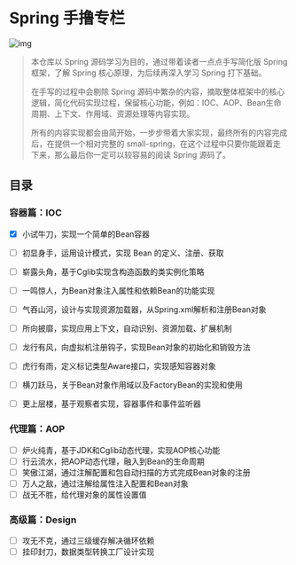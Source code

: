 # Spring 手撸专栏

![img](https://cdn.jsdelivr.net/gh/code-13/cloudimage/images2021/11/17/20211117145102.png)

> 本仓库以 Spring 源码学习为目的，通过带着读者一点点手写简化版 Spring 框架，了解 Spring 核心原理，为后续再深入学习 Spring 打下基础。
>
> 在手写的过程中会剔除 Spring 源码中繁杂的内容，摘取整体框架中的核心逻辑，简化代码实现过程，保留核心功能，例如：IOC、AOP、Bean生命周期、上下文、作用域、资源处理等内容实现。
>
> 所有的内容实现都会由简开始，一步步带着大家实现，最终所有的内容完成后，在提供一个相对完整的 small-spring，在这个过程中只要你能跟着走下来，那么最后你一定可以较容易的阅读 Spring 源码了。

## 目录

### 容器篇：IOC

- [x] 小试牛刀，实现一个简单的Bean容器

- [ ] 初显身手，运用设计模式，实现 Bean 的定义、注册、获取
- [ ] 崭露头角，基于Cglib实现含构造函数的类实例化策略
- [ ] 一鸣惊人，为Bean对象注入属性和依赖Bean的功能实现
- [ ] 气吞山河，设计与实现资源加载器，从Spring.xml解析和注册Bean对象
- [ ] 所向披靡，实现应用上下文，自动识别、资源加载、扩展机制
- [ ] 龙行有风，向虚拟机注册钩子，实现Bean对象的初始化和销毁方法
- [ ] 虎行有雨，定义标记类型Aware接口，实现感知容器对象
- [ ] 横刀跃马，关于Bean对象作用域以及FactoryBean的实现和使用
- [ ] 更上层楼，基于观察者实现，容器事件和事件监听器

### 代理篇：AOP

- [ ] 炉火纯青，基于JDK和Cglib动态代理，实现AOP核心功能
- [ ] 行云流水，把AOP动态代理，融入到Bean的生命周期
- [ ] 笑傲江湖，通过注解配置和包自动扫描的方式完成Bean对象的注册
- [ ] 万人之敌，通过注解给属性注入配置和Bean对象
- [ ] 战无不胜，给代理对象的属性设置值

### 高级篇：Design

- [ ] 攻无不克，通过三级缓存解决循环依赖
- [ ] 挂印封刀，数据类型转换工厂设计实现
